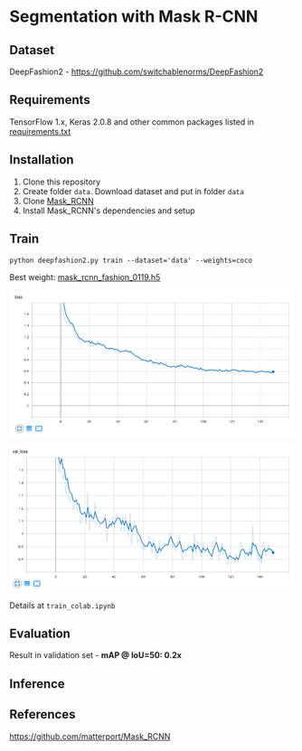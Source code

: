 # Segmentation with Mask R-CNN

## Dataset
DeepFashion2 - https://github.com/switchablenorms/DeepFashion2

## Requirements
TensorFlow 1.x, Keras 2.0.8 and other common packages listed in [requirements.txt](https://github.com/matterport/Mask_RCNN)

## Installation
1. Clone this repository
2. Create folder `data`. Download dataset and put in folder `data`
3. Clone [Mask_RCNN](https://github.com/matterport/Mask_RCNN)
4. Install Mask_RCNN's dependencies and setup

## Train
```
python deepfashion2.py train --dataset='data' --weights=coco
```

Best weight: [mask_rcnn_fashion_0119.h5](https://drive.google.com/file/d/1eZIxmBvTsfYAXlebAQrnKsexobc7bQQb/view?usp=sharing)

![](assets/train_loss.png)

![](assets/validation_loss.png)

Details at `train_colab.ipynb`

## Evaluation
Result in validation set - **mAP @ IoU=50: 0.2x**

## Inference

## References
https://github.com/matterport/Mask_RCNN